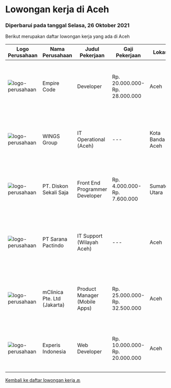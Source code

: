 
  # Lowongan kerja di Aceh

  ### Diperbarui pada tanggal Selasa, 26 Oktober 2021

  Berikut merupakan daftar lowongan kerja yang ada di Aceh

  |Logo Perusahaan | Nama Perusahaan | Judul Pekerjaan | Gaji Pekerjaan | Lokasi | Deskripsi | Tanggal diunggah | Pranala |
  | -------------- | --------------- | --------------- | --------- | --------- | -------------- | ------- | ----------- |
  |![logo-perusahaan](https://image-service-cdn.seek.com.au/4acdae45a7bbcef02eb3791896fc5fee3b688178/ee4dce1061f3f616224767ad58cb2fc751b8d2dc)|Empire Code|Developer|Rp. 20.000.000-Rp. 28.000.000|Aceh|Job Description We are looking for an experienced developer to help on develop the software and tools based on client needs and business objectives....|Kamis, 21 Oktober 2021|https://www.jobstreet.co.id/id/job/developer-8922411/origin/sg?token=0~c83d78bb-e0bf-4f6d-80f2-e3ad6694d6da&sectionRank=1&jobId=jobstreet-sg-job-8922411|
|![logo-perusahaan](https://image-service-cdn.seek.com.au/138dbc9a784a2fd52dce556bcdfc9ce524875019/ee4dce1061f3f616224767ad58cb2fc751b8d2dc)|WINGS Group|IT Operational (Aceh)|---|Kota Banda Aceh|Uraian pekerjaan:  Menganalisa hardware dan software yang dibutuhkan di Distribution Center Melakukan troubleshoot hardware dan software di...|Jumat, 15 Oktober 2021|https://www.jobstreet.co.id/id/job/it-operational-aceh-3660074?token=0~c83d78bb-e0bf-4f6d-80f2-e3ad6694d6da&sectionRank=2&jobId=jobstreet-id-job-3660074|
|![logo-perusahaan](https://image-service-cdn.seek.com.au/37da413d1d78b985b44db2cacac2517bee9e42db/ee4dce1061f3f616224767ad58cb2fc751b8d2dc)|PT. Diskon Sekali Saja|Front End Programmer Developer|Rp. 4.000.000-Rp. 7.600.000|Sumatera Utara|# Paham php dan web development# Memiliki Team work effort# Kami memberikan benefit saham (esop) di perusahaan kami untuk kandidat yang tepat#...|Jumat, 15 Oktober 2021|https://www.jobstreet.co.id/id/job/front-end-programmer-developer-3649495?token=0~c83d78bb-e0bf-4f6d-80f2-e3ad6694d6da&sectionRank=3&jobId=jobstreet-id-job-3649495|
|![logo-perusahaan](https://image-service-cdn.seek.com.au/98982338245954acade7338ecccff8adaf4bc449/ee4dce1061f3f616224767ad58cb2fc751b8d2dc)|PT Sarana Pactindo|IT Support (Wilayah Aceh)|---|Aceh|Persyaratan: Lulusan SMK/D3 (Rekayasa Perangkat Lunak/Informatika sederajat sesuai dengan bidang IT) Terbiasa menggunakan OS Linux ( minimal Ubuntu )...|Senin, 11 Oktober 2021|https://www.jobstreet.co.id/id/job/it-support-wilayah-aceh-3654545?token=0~c83d78bb-e0bf-4f6d-80f2-e3ad6694d6da&sectionRank=4&jobId=jobstreet-id-job-3654545|
|![logo-perusahaan](https://image-service-cdn.seek.com.au/7665bb5bd589f085f653b36d2f3cbccaf93e5953/ee4dce1061f3f616224767ad58cb2fc751b8d2dc)|mClinica Pte. Ltd (Jakarta)|Product Manager (Mobile Apps)|Rp. 25.000.000-Rp. 32.500.000|Aceh|mClinica is hiring for a Product/Project Manager to serve our clients in Southeast Asia and support our growth regionally and globally. We are looking...|Rabu, 06 Oktober 2021|https://www.jobstreet.co.id/id/job/product-manager-mobile-apps-3650105?token=0~c83d78bb-e0bf-4f6d-80f2-e3ad6694d6da&sectionRank=5&jobId=jobstreet-id-job-3650105|
|![logo-perusahaan](https://image-service-cdn.seek.com.au/314ed38ba58cf54b5555f434a5bf338661292eb7/ee4dce1061f3f616224767ad58cb2fc751b8d2dc)|Experis Indonesia|Web Developer|Rp. 10.000.000-Rp. 20.000.000|Aceh|On behalf of our client, we are looking for a Web Developer with these following details: Responsibilities: Website and software application...|Rabu, 06 Oktober 2021|https://www.jobstreet.co.id/id/job/web-developer-3649693?token=0~c83d78bb-e0bf-4f6d-80f2-e3ad6694d6da&sectionRank=6&jobId=jobstreet-id-job-3649693|


  [Kembali ke daftar lowongan kerja 🔙](../README.md#daftar-lowongan-kerja)
  